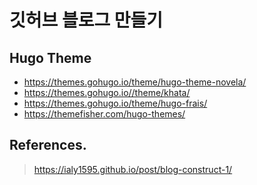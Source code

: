 # 깃허브 블로그 만들기

## Hugo Theme

- https://themes.gohugo.io/theme/hugo-theme-novela/
- https://themes.gohugo.io//theme/khata/
- https://themes.gohugo.io/theme/hugo-frais/
- https://themefisher.com/hugo-themes/

## References.

> https://ialy1595.github.io/post/blog-construct-1/
